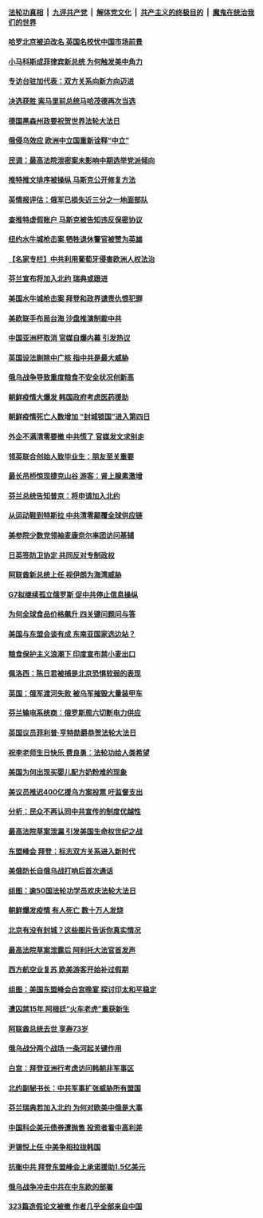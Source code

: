 ####  [法轮功真相](../../../../basic/blob/master/README.md?t=05161601) &nbsp;|&nbsp; [九评共产党](../../../../9ping.md/blob/master/README.md?t=05161601) &nbsp;|&nbsp; [解体党文化](../../../../jtdwh.md/blob/master/README.md?t=05161601)  &nbsp;|&nbsp; [共产主义的终极目的](../../../../gczydzjmd.md/blob/master/README.md?t=05161601) &nbsp;|&nbsp; [魔鬼在统治我们的世界](../../../../mgztzwmdsj.md/blob/master/README.md?t=05161601) 

#### [哈罗北京被迫改名 英国名校忧中国市场前景](../pages/nsc418/n13738155.md?t=05161601) 

#### [小马科斯成菲律宾新总统 为何触发美中角力](../pages/nsc418/n13737955.md?t=05161601) 

#### [专访台驻加代表：双方关系向新方向迈进](../pages/nsc418/n13737992.md?t=05161601) 

#### [决选获胜 索马里前总统马哈茂德再次当选](../pages/nsc418/n13737973.md?t=05161601) 

#### [德国黑森州政要祝贺世界法轮大法日](../pages/nsc418/n13737723.md?t=05161601) 

#### [俄侵乌效应 欧洲中立国重新诠释“中立”](../pages/nsc418/n13737941.md?t=05161601) 

#### [民调：最高法院泄密案未影响中期选举党派倾向](../pages/nsc418/n13737827.md?t=05161601) 

#### [推特推文排序被操纵 马斯克公开修复方法](../pages/nsc418/n13737800.md?t=05161601) 

#### [英情报评估：俄军已损失近三分之一地面部队](../pages/nsc418/n13737812.md?t=05161601) 

#### [查推特虚假账户 马斯克被告知违反保密协议](../pages/nsc418/n13737804.md?t=05161601) 

#### [纽约水牛城枪击案 牺牲退休警官被赞为英雄](../pages/nsc418/n13736229.md?t=05161601) 

#### [【名家专栏】中共利用葡萄牙侵害欧洲人权法治](../pages/nsc418/n13737731.md?t=05161601) 

#### [芬兰宣布将加入北约 瑞典或跟进](../pages/nsc418/n13737706.md?t=05161601) 

#### [美国水牛城枪击案 拜登和政界谴责仇恨犯罪](../pages/nsc418/n13737727.md?t=05161601) 

#### [美欧联手布局台海 沙盘推演制裁中共](../pages/nsc418/n13731643.md?t=05161601) 

#### [中国亚洲杯取消 官媒自爆内幕 引发热议](../pages/nsc418/n13737653.md?t=05161601) 

#### [英国设法剔除中广核 指中共是最大威胁](../pages/nsc418/n13737324.md?t=05161601) 

#### [俄乌战争导致重度粮食不安全状况创新高](../pages/nsc418/n13737297.md?t=05161601) 

#### [朝鲜疫情大爆发 韩国政府考虑医药援助](../pages/nsc418/n13737201.md?t=05161601) 

#### [朝鲜疫情死亡人数增加 “封城锁国”进入第四日](../pages/nsc418/n13737111.md?t=05161601) 

#### [外企不满清零要撤 中共慌了 官媒发文求别走](../pages/nsc418/n13737067.md?t=05161601) 

#### [领英联合创始人致毕业生：朋友至关重要](../pages/nsc418/n13736872.md?t=05161601) 

#### [最长吊桥惊现捷克山谷 游客：肾上腺素激增](../pages/nsc418/n13737042.md?t=05161601) 

#### [芬兰总统告知普京：将申请加入北约](../pages/nsc418/n13737033.md?t=05161601) 

#### [从运动鞋到特斯拉 中共清零颠覆全球供应链](../pages/nsc418/n13736996.md?t=05161601) 

#### [美参院少数党领袖麦康奈尔率团访问基辅](../pages/nsc418/n13736977.md?t=05161601) 

#### [日英签防卫协定 共同反对专制政权](../pages/nsc418/n13736913.md?t=05161601) 

#### [阿联酋新总统上任 视伊朗为海湾威胁](../pages/nsc418/n13736863.md?t=05161601) 

#### [G7拟继续孤立俄罗斯 促中共停止信息操纵](../pages/nsc418/n13736875.md?t=05161601) 

#### [为何全球食品价格飙升 四关键问题问与答](../pages/nsc418/n13735978.md?t=05161601) 

#### [美国与东盟会谈有成 东南亚国家选边站？](../pages/nsc418/n13736496.md?t=05161601) 

#### [粮食保护主义浪潮下 印度宣布禁小麦出口](../pages/nsc418/n13736544.md?t=05161601) 

#### [佩洛西：陈日君被捕是北京恐惧软弱的表现](../pages/nsc418/n13736431.md?t=05161601) 

#### [英国：俄军渡河失败 被乌军摧毁大量装甲车](../pages/nsc418/n13735942.md?t=05161601) 

#### [芬兰输电系统商：俄罗斯周六切断电力供应](../pages/nsc418/n13736351.md?t=05161601) 

#### [英国议员菲利普‧亨特勋爵恭贺法轮大法日](../pages/nsc418/n13736187.md?t=05161601) 

#### [祝李老师生日快乐 费良勇：法轮功给人类希望](../pages/nsc418/n13736226.md?t=05161601) 

#### [美国为何出现买婴儿配方奶粉难的现象](../pages/nsc418/n13735967.md?t=05161601) 

#### [美议员推迟400亿援乌方案投票 吁监督支出](../pages/nsc418/n13736205.md?t=05161601) 

#### [分析：民众不再认同中共宣传的制度优越性](../pages/nsc418/n13736061.md?t=05161601) 

#### [最高法院草案泄漏 引发美国生命权世纪之战](../pages/nsc418/n13733287.md?t=05161601) 

#### [东盟峰会 拜登：标志双方关系进入新时代](../pages/nsc418/n13735984.md?t=05161601) 

#### [美俄防长自俄乌战打响后首次通话](../pages/nsc418/n13735971.md?t=05161601) 

#### [组图：逾50国法轮功学员欢庆法轮大法日](../pages/nsc418/n13727833.md?t=05161601) 

#### [朝鲜爆发疫情 有人死亡 数十万人发烧](../pages/nsc418/n13735826.md?t=05161601) 

#### [北京有没有封城？这些图片告诉你真实情况](../pages/nsc418/n13735934.md?t=05161601) 

#### [最高法院草案泄露后 阿利托大法官首发声](../pages/nsc418/n13735429.md?t=05161601) 

#### [西方航空业复苏 欧美游客开始补过假期](../pages/nsc418/n13735890.md?t=05161601) 

#### [组图：美国东盟峰会白宫晚宴 探讨印太和平稳定](../pages/nsc418/n13735403.md?t=05161601) 

#### [遭囚禁15年 阿根廷“火车老虎”重获新生](../pages/nsc418/n13735360.md?t=05161601) 

#### [阿联酋总统去世 享寿73岁](../pages/nsc418/n13735742.md?t=05161601) 

#### [俄乌战分两个战场 一条河起关键作用](../pages/nsc418/n13735695.md?t=05161601) 

#### [白宫：拜登亚洲行考虑访问韩朝非军事区](../pages/nsc418/n13735343.md?t=05161601) 

#### [北约副秘书长：中共军事扩张威胁所有盟国](../pages/nsc418/n13733969.md?t=05161601) 

#### [芬兰瑞典若加入北约 为何对欧美中俄是大事](../pages/nsc418/n13734971.md?t=05161601) 

#### [中国科企美元债券遭抛售 投资者看中高利差](../pages/nsc418/n13735182.md?t=05161601) 

#### [尹锡悦上任 中美争相拉拢韩国](../pages/nsc418/n13735045.md?t=05161601) 

#### [抗衡中共 拜登东盟峰会上承诺援助1.5亿美元](../pages/nsc418/n13735000.md?t=05161601) 

#### [俄乌战争冲击中共在中东欧的部署](../pages/nsc418/n13734903.md?t=05161601) 

#### [323篇造假论文被撤 作者几乎全部来自中国](../pages/nsc418/n13734985.md?t=05161601) 

